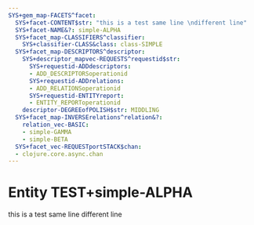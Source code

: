 ```yaml
---
SYS+gem_map-FACETS^facet:
  SYS+facet-CONTENT$str: "this is a test same line \ndifferent line"
  SYS+facet-NAME&?: simple-ALPHA
  SYS+facet_map-CLASSIFIERS^classifier:
    SYS+classifier-CLASS&class: class-SIMPLE
  SYS+facet_map-DESCRIPTORS^descriptor:
    SYS+descriptor_mapvec-REQUESTS^requestid$str:
      SYS+requestid-ADDdescriptors:
      - ADD_DESCRIPTORSoperationid
      SYS+requestid-ADDrelations:
      - ADD_RELATIONSoperationid
      SYS+requestid-ENTITYreport:
      - ENTITY_REPORToperationid
    descriptor-DEGREEofPOLISH$str: MIDDLING
  SYS+facet_map-INVERSErelations^relation&?:
    relation_vec-BASIC:
    - simple-GAMMA
    - simple-BETA
  SYS+facet_vec-REQUESTportSTACK$chan:
  - clojure.core.async.chan
---
```

# Entity TEST+simple-ALPHA

this is a test same line 
different line
